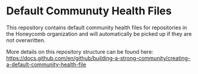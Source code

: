 # Default Communuty Health Files

This repository contains default community health files for repositories in the Honeycomb organization and will automatically be picked up if they are not overwritten.

More details on this repository structure can be found here: https://docs.github.com/en/github/building-a-strong-community/creating-a-default-community-health-file

